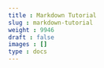 ```yaml
---
title : Markdown Tutorial
slug : markdown-tutorial
weight : 9946
draft : false
images : []
type : docs
---
```


